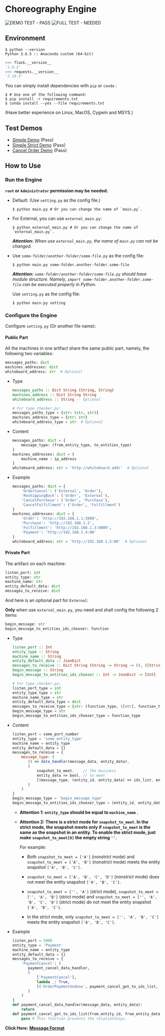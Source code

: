 # Choreography Engine

![DEMO TEST - PASS](https://img.shields.io/badge/DEMO%20TEST-PASS-green.svg) ![FULL TEST - NEEDED](https://img.shields.io/badge/FULL%20TEST-NEEDED-orange.svg)

## Environment

```shell
$ python --version
Python 3.6.5 :: Anaconda custom (64-bit)
```

```python
>>> flask.__version__
'1.0.2'
>>> requests.__version__
'2.18.4'
```

You can simply install dependencies with `pip` or `conda` :

```shell
$ # Use one of the following command:
$ pip install -r requirements.txt
$ conda install --yes --file requirements.txt
```

(Have better experience on Linux, MacOS, Cygwin and MSYS.)

## Test Demos

- [Simple Demo](test/simple_demo) (Pass)
- [Simple Strict Demo](test/simple_strict_demo) (Pass)
- [Cancel Order Demo](test/cancel_order_demo) (Pass)

## How to Use

### Run the Engine

**`root` or `Administrator` permission may be needed.**

- Default: (Use `setting.py` as the config file.)

  ```shell
  $ python main.py # Or you can change the name of `main.py`.
  ```
  
- For External, you can use `external_main.py`:

  ```shell
  $ python external_main.py # Or you can change the name of `external_main.py`.
  ```

  ***Attention:*** *When use `external_main.py`, the name of `main.py` can not be changed.*

- Use `some-folder/another-folder/some-file.py` as the config file:

  ```shell
  $ python main.py some-folder.another-folder.some-file
  ```

  ***Attention:*** *`some-folder/another-folder/some-file.py` should have module structure. Namely, `import some-folder.another-folder.some-file` can be executed properly in Python.*

  Use `setting.py` as the config file:

  ```shell
  $ python main.py setting
  ```

### Configure the Engine

Configure `setting.py` (Or another file name):

#### Public Part

All the machines in one artifact share the same public part, namely, the following two variables:

```python
messages_paths: dict
machines_addresses: dict
whiteboard_address: str  # Optional
```

- Type

  ```haskell
  messages_paths :: Dict String (String, String)
  machines_address :: Dict String String
  whiteboard_address :: String -- Optional
  ```
  ```python
  # For type_checker.py:
  messages_paths_type = {str: (str, str)}
  machines_address_type = {str: str}
  whiteboard_address_type = str  # Optional
  ```

- Content

  ```python
  messages_paths: dict = {
      message_type: (from_entity_type, to_entities_type)
  }
  machines_addresses: dict = {
      machine_name : ip_address
  }
  whiteboard_address: str = 'http://whiteboard.addr'  # Optional
  ```

- Example

  ```python
  messages_paths: dict = {
      'OrderCancel': ('External', 'Order'),
      'ReshippingBack': ('Order', 'External'),
      'CancelPurchase': ('Order', 'Purchase'),
      'CancelFulfillment': ('Order', 'Fulfillment')
  }
  machines_addresses: dict = {
      'Order': 'http://192.168.1.1:3000',
      'Purchase': 'http://192.168.1.2',
      'Fulfillment': 'http://192.168.1.3:8000',
      'Payment': 'http://192.168.1.4:80'
  }
  whiteboard_address: str = 'http://192.168.1.5:80'  # Optional
  ```

#### Private Part

The artifact on each machine:

```python
listen_port: int
entity_type: str
machine_name: str
entity_default_data: dict
messages_to_receive: dict
```

And here is an optional part for `External`:

**Only** when use `external_main.py`, you need and shall config the following 2 items:

```python
begin_message: str
begin_message_to_entities_ids_chooser: function
```

- Type

  ```haskell
  listen_port :: Int
  entity_type :: String
  machine_name :: String
  entity_default_data :: JsonDict
  messages_to_receive :: Dict String (String -> String -> (), ([String], JsonDict -> Bool, [(String, Int -> JsonDict -> [Int], JsonDict -> JsonDict)]))
  begin_message :: String
  begin_message_to_entities_ids_chooser :: Int -> JsonDict -> [Int]
  ```
  ```python
  # For type_checker.py:
  listen_port_type = int
  entity_type_type = str
  machine_name_type = str
  entity_default_data_type = dict
  messages_to_receive_type = {str: (function_type, ([str], function_type, [(str, function_type, function_type)]))}
  begin_message_type = str
  begin_message_to_entities_ids_chooser_type = function_type
  ```

- Content

  ```javascript
  listen_port = some_port_number
  entity_type = 'some_entity_type'
  machine_name = entity_type
  entity_default_data = {}
  messages_to_receive = {
      message_type: (
         () => data_handler(message_data, entity_data),
         (
             snapshot_to_meet,    // The business
             entity_data => bool, // to meet
             [(message_type, (entity_id, entity_data) => ids_list, entity_data => send_data)]
         )
      )
  }
  begin_message_type = 'begin_message_type'
  begin_message_to_entities_ids_chooser_type = (entity_id, entity_data) => ids_list
  ```

  - **Attention 1: `entity_type` should be equal to `machine_name` .**
  
  - **Attention 2: There is a strict mode for `snapshot_to_meet`. In the strict mode, the snapshot meets only if `snapshot_to_meet` is the same as the snapshot in an entity. To enable the strict mode, just make `snapshot_to_meet[0]` the empty string `''`.**

    For example:
    
    - Both `snapshot_to_meet = ['A']` (nonstrict mode) and `snapshot_to_meet = ['A', 'B']` (nonstrict mode) meets the entity snapshot `['A', 'B', 'C']`.
    
    - `snapshot_to_meet = ['A', 'B', 'C', 'D']` (nonstrict mode) does not meet the entity snapshot `['A', 'B', 'C']`.
    
    - `snapshot_to_meet = ['', 'A']` (strict mode), `snapshot_to_meet = ['', 'A', 'B']` (strict mode) and `snapshot_to_meet = ['', 'A', 'B', 'C', 'D']` (strict mode) do not meet the entity snapshot `['A', 'B', 'C']`.
    
    - In the strict mode, only `snapshot_to_meet = ['', 'A', 'B', 'C']` meets the entity snapshot `['A', 'B', 'C']`.

- Example

  ```python
  listen_port = 5000
  entity_type = 'Payment'
  machine_name = entity_type
  entity_default_data = {}
  messages_to_receive = {
      'PaymentCancel': (
         payment_cancel_data_handler,
         (
             ['PaymentCancel'],
             lambda _: True,
             [('OrderPaymentUndone', payment_cancel_get_to_ids_list, lambda _: {})]
         )
      )
  }
  def payment_cancel_data_handler(message_data, entity_data):
      return
  def payment_cancel_get_to_ids_list(from_entity_id, from_entity_data) -> list:
      pass # This function presents the relationships.
  ```

**Click Here:** [**Message Format**](MessageFormat.md)
